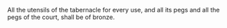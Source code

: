 All the utensils of the tabernacle for every use, and all its pegs and all the pegs of the court, shall be of bronze.
